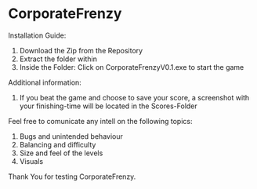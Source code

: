 # CorporateFrenzy

Installation Guide:
1) Download the Zip from the Repository
2) Extract the folder within
3) Inside the Folder: Click on CorporateFrenzyV0.1.exe to start the game

Additional information:
1) If you beat the game and choose to save your score, a screenshot with your finishing-time will be located in the Scores-Folder

Feel free to comunicate any intell on the following topics:
1) Bugs and unintended behaviour
2) Balancing and difficulty
3) Size and feel of the levels
5) Visuals

Thank You for testing CorporateFrenzy.
